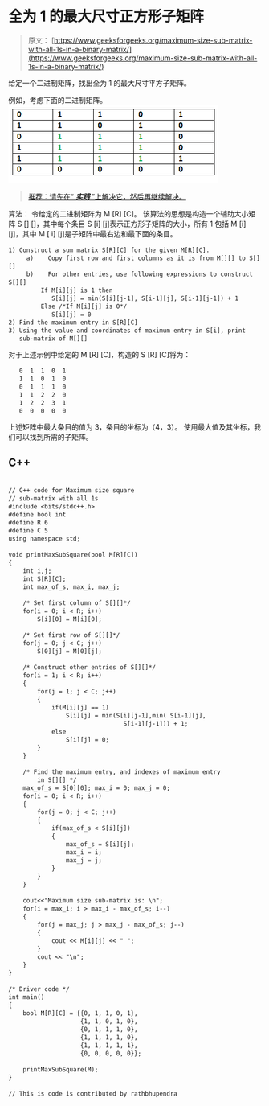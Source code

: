 # 全为 1 的最大尺寸正方形子矩阵

> 原文： [https://www.geeksforgeeks.org/maximum-size-sub-matrix-with-all-1s-in-a-binary-matrix/](https://www.geeksforgeeks.org/maximum-size-sub-matrix-with-all-1s-in-a-binary-matrix/)

给定一个二进制矩阵，找出全为 1 的最大尺寸平方子矩阵。

例如，考虑下面的二进制矩阵。
![maximum-size-square-sub-matrix-with-all-1s](img/639c491af34defb09e91217fb7a18d9a.png)

> [推荐：请先在“ ***实践*** ”上解决它，然后再继续解决。](https://practice.geeksforgeeks.org/problems/largest-square-formed-in-a-matrix/0)

算法：
令给定的二进制矩阵为 M [R] [C]。 该算法的思想是构造一个辅助大小矩阵 S [] []，其中每个条目 S [i] [j]表示正方形子矩阵的大小，所有 1 包括 M [i] [j]，其中 M [ i] [j]是子矩阵中最右边和最下面的条目。

```
1) Construct a sum matrix S[R][C] for the given M[R][C].
     a)    Copy first row and first columns as it is from M[][] to S[][]
     b)    For other entries, use following expressions to construct S[][]
         If M[i][j] is 1 then
            S[i][j] = min(S[i][j-1], S[i-1][j], S[i-1][j-1]) + 1
         Else /*If M[i][j] is 0*/
            S[i][j] = 0
2) Find the maximum entry in S[R][C]
3) Using the value and coordinates of maximum entry in S[i], print 
   sub-matrix of M[][]
```

对于上述示例中给定的 M [R] [C]，构造的 S [R] [C]将为：

```
   0  1  1  0  1
   1  1  0  1  0
   0  1  1  1  0
   1  1  2  2  0
   1  2  2  3  1
   0  0  0  0  0
```

上述矩阵中最大条目的值为 3，条目的坐标为（4，3）。 使用最大值及其坐标，我们可以找到所需的子矩阵。

## C++ 

```

// C++ code for Maximum size square  
// sub-matrix with all 1s  
#include <bits/stdc++.h> 
#define bool int  
#define R 6  
#define C 5  
using namespace std; 

void printMaxSubSquare(bool M[R][C])  
{  
    int i,j;  
    int S[R][C];  
    int max_of_s, max_i, max_j;  

    /* Set first column of S[][]*/
    for(i = 0; i < R; i++)  
        S[i][0] = M[i][0];  

    /* Set first row of S[][]*/
    for(j = 0; j < C; j++)  
        S[0][j] = M[0][j];  

    /* Construct other entries of S[][]*/
    for(i = 1; i < R; i++)  
    {  
        for(j = 1; j < C; j++)  
        {  
            if(M[i][j] == 1)  
                S[i][j] = min(S[i][j-1],min( S[i-1][j],  
                                S[i-1][j-1])) + 1;  
            else
                S[i][j] = 0;  
        }  
    }  

    /* Find the maximum entry, and indexes of maximum entry  
        in S[][] */
    max_of_s = S[0][0]; max_i = 0; max_j = 0;  
    for(i = 0; i < R; i++)  
    {  
        for(j = 0; j < C; j++)  
        {  
            if(max_of_s < S[i][j])  
            {  
                max_of_s = S[i][j];  
                max_i = i;  
                max_j = j;  
            }  
        }              
    }  

    cout<<"Maximum size sub-matrix is: \n";  
    for(i = max_i; i > max_i - max_of_s; i--)  
    {  
        for(j = max_j; j > max_j - max_of_s; j--)  
        {  
            cout << M[i][j] << " ";  
        }  
        cout << "\n";  
    }  
}  

/* Driver code */
int main()  
{  
    bool M[R][C] = {{0, 1, 1, 0, 1},  
                    {1, 1, 0, 1, 0},  
                    {0, 1, 1, 1, 0},  
                    {1, 1, 1, 1, 0},  
                    {1, 1, 1, 1, 1},  
                    {0, 0, 0, 0, 0}};  

    printMaxSubSquare(M);  
}  

// This is code is contributed by rathbhupendra 

```